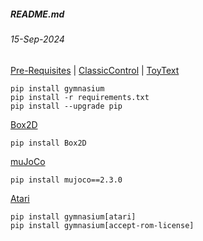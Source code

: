 ##### README.md
###### 15-Sep-2024


[Pre-Requisites](https://gymnasium.farama.org) | [ClassicControl](https://gymnasium.farama.org/environments/classic_control) | [ToyText](https://gymnasium.farama.org/environments/toy_text)
```
pip install gymnasium
pip install -r requirements.txt
pip install --upgrade pip
```

[Box2D](https://gymnasium.farama.org/environments/box2d)
```
pip install Box2D
```

[muJoCo](https://gymnasium.farama.org/environments/mujoco)
```
pip install mujoco==2.3.0
```

[Atari](https://gymnasium.farama.org/environments/atari)
```
pip install gymnasium[atari]
pip install gymnasium[accept-rom-license]
```
